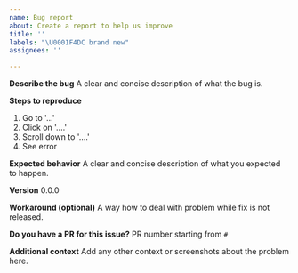 ```yaml
---
name: Bug report
about: Create a report to help us improve
title: ''
labels: "\U0001F4DC brand new"
assignees: ''

---
```


**Describe the bug**
A clear and concise description of what the bug is.

**Steps to reproduce**
1. Go to '...'
2. Click on '....'
3. Scroll down to '....'
4. See error

**Expected behavior**
A clear and concise description of what you expected to happen.

**Version**
0.0.0

**Workaround (optional)**
A way how to deal with problem while fix is not released.

**Do you have a PR for this issue?**
PR number starting from `#`

**Additional context**
Add any other context or screenshots about the problem here.
